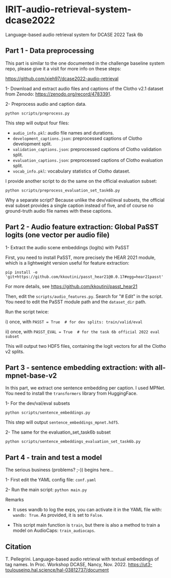 # IRIT-audio-retrieval-system-dcase2022
Language-based audio retrieval system for DCASE 2022 Task 6b

## Part 1 - Data preprocessing

This part is similar to the one documented in the challenge baseline system repo, please give it a visit for more info on these steps:

https://github.com/xieh97/dcase2022-audio-retrieval 

1- Download and extract audio files and captions of the Clotho v2.1 dataset from Zenodo: https://zenodo.org/record/4783391. 

2- Preprocess audio and caption data.

```python scripts/preprocess.py``` 

This step will output four files:

- ```audio_info.pkl```: audio file names and durations.
- ```development_captions.json```: preprocessed captions of Clotho development split.
- ```validation_captions.json```: preprocessed captions of Clotho validation split.
- ```evaluation_captions.json```: preprocessed captions of Clotho evaluation split.
- ```vocab_info.pkl```: vocabulary statistics of Clotho dataset.

I provide another script to do the same on the official evaluation subset:

```python scripts/preprocess_evaluation_set_task6b.py```

Why a separate script? Because unlike the dev/val/eval subsets, the official eval subset provides a single caption instead of five, and of course no ground-truth audio file names with these captions.

## Part 2 - Audio feature extraction: Global PaSST logits (one vector per audio file)

1- Extract the audio scene embeddings (logits) with PaSST 

First, you need to install PaSST, more precisely the HEAR 2021 module, which is a lightweight version useful for feature extraction:

```pip install -e 'git+https://github.com/kkoutini/passt_hear21@0.0.17#egg=hear21passt'``` 

For more details, see https://github.com/kkoutini/passt_hear21

Then, edit the ```scripts/audio_features.py```. Search for "# Edit" in the script. You need to edit the PaSST module path and the ```dataset_dir``` path.

Run the script twice: 

i) once, with ```PASST = True  # for dev splits: train/valid/eval```

ii) once, with ```PASST_EVAL = True  # for the task 6b official 2022 eval subset```

This will output two HDF5 files, containing the logit vectors for all the Clotho v2 splits.

## Part 3 - sentence embedding extraction: with all-mpnet-base-v2

In this part, we extract one sentence embedding per caption. I used MPNet. You need to install the ```transformers``` library from HuggingFace.

1- For the dev/val/eval subsets

```python scripts/sentence_embeddings.py```

This step will output ```sentence_embeddings_mpnet.hdf5```.

2- The same for the evaluation_set_task6b subset

```python scripts/sentence_embeddings_evaluation_set_task6b.py```

## Part 4 - train and test a model

The serious business (problems? ;-)) begins here... 

1- First edit the YAML config file: ```conf.yaml```

2- Run the main script: ```python main.py```

Remarks

- It uses wandb to log the exps, you can activate it in the YAML file with: ```wandb: True```. As provided, it is set to ```False```.

- This script main function is ```train```, but there is also a method to train a model on AudioCaps: ```train_audiocaps```.

## Citation

T. Pellegrini. Language-based audio retrieval with textual embeddings of tag names. In Proc. Workshop DCASE, Nancy, Nov. 2022.
https://ut3-toulouseinp.hal.science/hal-03812737/document

